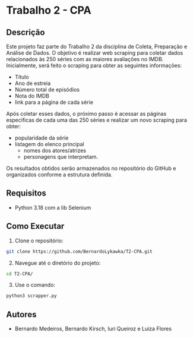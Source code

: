 # Trabalho 2 - CPA

## Descrição
Este projeto faz parte do Trabalho 2 da disciplina de Coleta, Preparação e Análise de Dados. O objetivo é realizar web scraping para coletar dados relacionados às 250 séries com as maiores avaliações no IMDB. Inicialmente, será feito o scraping para obter as seguintes informações:
- Título
- Ano de estreia
- Número total de episódios
- Nota do IMDB 
- link para a página de cada série

Após coletar esses dados, o próximo passo é acessar as páginas específicas de cada uma das 250 séries e realizar um novo scraping para obter:
- popularidade da série
- listagem do elenco principal
  - nomes dos atores/atrizes
  - personagens que interpretam.

Os resultados obtidos serão armazenados no repositório do GitHub e organizados conforme a estrutura definida.

## Requisitos
- Python 3.18 com a lib Selenium

## Como Executar
1. Clone o repositório:
  ```bash
  git clone https://github.com/BernardoLykawka/T2-CPA.git
  ```
2. Navegue até o diretório do projeto:
  ```bash
  cd T2-CPA/
  ```
3. Use o comando:
  ```bash
  python3 scrapper.py
  ```

## Autores
- Bernardo Medeiros, Bernardo Kirsch, Iuri Queiroz e Luiza Flores

